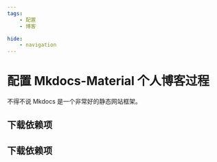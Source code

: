 ```yaml
---
tags:
    - 配置
    - 博客

hide:
    - navigation
---
```

# 配置 Mkdocs-Material 个人博客过程

不得不说 Mkdocs 是一个非常好的静态网站框架。

## 下载依赖项


## 下载依赖项